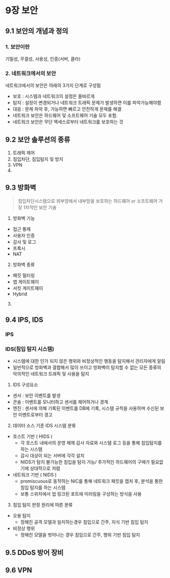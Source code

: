 # 9장 보안
## 9.1 보안의 개념과 정의
### 1. 보안이란

기밀성, 무결성, 사용성, 인증(서버, 클라)
### 2. 네트워크에서의 보안
네트워크에서의 보안은 아래의 3가지 단계로 구성됨
+ 보호 : 시스템과 네트워크의 설정은 올바르게
+ 탐지 : 설정이 변경되거나 네트워크 트래픽 문제가 발생하면 이를 파악가능해야함
+ 대응 : 문제 파악 후, 가능하면 빠르고 안전하게 문제를 해결
+ 네트워크 보안은 하드웨어 및 소프트웨어 기술 모두 포함.
+ 네트워크 보안은 무단 액세스로부터 네트워크를 보호하는 것
## 9.2 보안 솔루션의 종류
1. 트래픽 제어
2. 침입차단, 침입탐지 및 방지
3. VPN
4. 
## 9.3 방화벽
> 침입차단시스템으로 외부망에서 내부망을 보호하는 하드웨어 or 소프트웨어
> 가장 1차적인 보안 기술
> 

1. 방화벽 기능
  + 접근 통제
  + 사용자 인증
  + 감사 및 로그
  + 프록시
  + NAT
2. 방화벽 종류
  + 패킷 필터링
  + 앱 게이트웨이
  + 서킷 게이트웨이
  + Hybrid
3. 

## 9.4 IPS, IDS
### IPS

### IDS(침입 탐지 시스템)
+ 시스템에 대한 인가 되지 않은 행위와 비정상적인 행동을 탐지해서 관리자에게 알림
+ 일반적으로 방화벽과 결합해서 많이 쓰이고 방화벽이 탐지할 수 없는 모든 종류의 악의적인 네트워크 트래픽 및 사용을 탐지
1. IDS 구성요소
  + 센서 : 보안 이벤트를 발생
  + 콘솔 : 이벤트를 모니터하고 센서를 제어하거나 경계
  + 엔진 : 센서에 의해 기록된 이벤트를 DB에 기록, 시스템 규칙을 사용하며 수신된 보안 이벤트로부터 경고  
2. 데이터 소스 기준 IDS 시스템 분류
  + 호스트 기반 ( HIDS )
    + 각 호스트 내에서의 운영 체제 감사 자료와 시스템 로그 등을 통해 침입탐지를 하는 시스템
    + 감시 대상이 되는 서버에 각각 설치
    + NIDS가 탐지 불가능한 침입을 탐지 가능/ 추가적인 하드웨어의 구매가 필요없기에 상대적으로 저렴
  + 네트워크 기반 ( NIDS )
    + promiscuous로 동작하는 NIC를 통해 네트워크 패킷을 캡처 후, 분석을 통한 침입 탐지를 하는 시스템
    + 보통 스위치에서 업 링크된 포트에 미러링을 구성하는 방식을 사용
3. 침입 탐지 판정 원리에 따른 분류
  + 오용 탐지
    + 정해진 공격 모델과 일치하는경우 침입으로 간주, 지식 기반 침입 탐지
  + 비정상 행위
    + 정해진 모델을 벗어나는 경우 침임으로 간주, 행위 기반 침입 탐지  

## 9.5 DDoS 방어 장비
## 9.6 VPN
